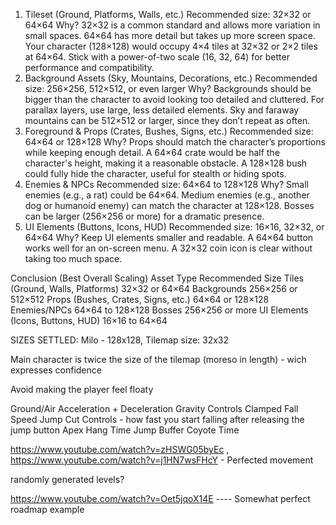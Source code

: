 1. Tileset (Ground, Platforms, Walls, etc.)
   Recommended size: 32×32 or 64×64
   Why?
   32×32 is a common standard and allows more variation in small spaces.
   64×64 has more detail but takes up more screen space.
   Your character (128×128) would occupy 4×4 tiles at 32×32 or 2×2 tiles at 64×64.
   Stick with a power-of-two scale (16, 32, 64) for better performance and compatibility.
2. Background Assets (Sky, Mountains, Decorations, etc.)
   Recommended size: 256×256, 512×512, or even larger
   Why?
   Backgrounds should be bigger than the character to avoid looking too detailed and cluttered.
   For parallax layers, use large, less detailed elements.
   Sky and faraway mountains can be 512×512 or larger, since they don’t repeat as often.
3. Foreground & Props (Crates, Bushes, Signs, etc.)
   Recommended size: 64×64 or 128×128
   Why?
   Props should match the character’s proportions while keeping enough detail.
   A 64×64 crate would be half the character's height, making it a reasonable obstacle.
   A 128×128 bush could fully hide the character, useful for stealth or hiding spots.
4. Enemies & NPCs
   Recommended size: 64×64 to 128×128
   Why?
   Small enemies (e.g., a rat) could be 64×64.
   Medium enemies (e.g., another dog or humanoid enemy) can match the character at 128×128.
   Bosses can be larger (256×256 or more) for a dramatic presence.
5. UI Elements (Buttons, Icons, HUD)
   Recommended size: 16×16, 32×32, or 64×64
   Why?
   Keep UI elements smaller and readable.
   A 64×64 button works well for an on-screen menu.
   A 32×32 coin icon is clear without taking too much space.

Conclusion (Best Overall Scaling)
Asset Type Recommended Size
Tiles (Ground, Walls, Platforms) 32×32 or 64×64
Backgrounds 256×256 or 512×512
Props (Bushes, Crates, Signs, etc.) 64×64 or 128×128
Enemies/NPCs 64×64 to 128×128
Bosses 256×256 or more
UI Elements (Icons, Buttons, HUD) 16×16 to 64×64

SIZES SETTLED: Milo - 128x128, Tilemap size: 32x32

Main character is twice the size of the tilemap (moreso in length) - wich expresses confidence

Avoid making the player feel floaty

Ground/Air Acceleration + Deceleration
Gravity Controls
Clamped Fall Speed
Jump Cut Controls - how fast you start falling after releasing the jump button
Apex Hang Time
Jump Buffer
Coyote Time

https://www.youtube.com/watch?v=zHSWG05byEc , https://www.youtube.com/watch?v=j1HN7wsFHcY - Perfected movement

randomly generated levels?

https://www.youtube.com/watch?v=Oet5jqoX14E ---- Somewhat perfect roadmap example
